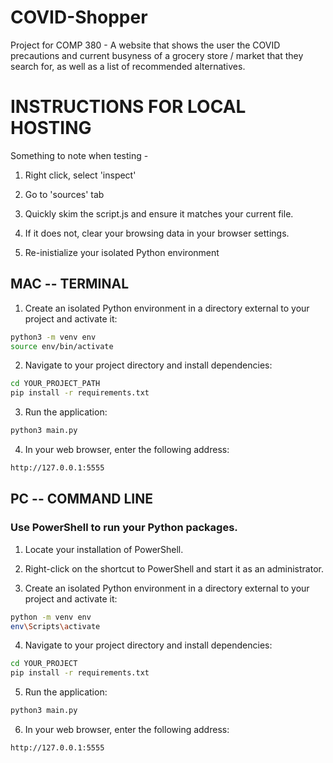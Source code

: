 # COVID-Shopper
Project for COMP 380 - A website that shows the user the COVID precautions and current busyness of a grocery store / market that they search for, as well as a list of recommended alternatives.

# INSTRUCTIONS FOR LOCAL HOSTING
Something to note when testing - 
  
  1. Right click, select 'inspect'
  
  2. Go to 'sources' tab
  
  3. Quickly skim the script.js and ensure it matches your current file. 
  
  4. If it does not, clear your browsing data in your browser settings.
  
  5. Re-inistialize your isolated Python environment
  

## MAC -- TERMINAL 
1. Create an isolated Python environment in a directory external to your project and activate it:
  
  ```bash
  python3 -m venv env
  source env/bin/activate
  ```

2. Navigate to your project directory and install dependencies: 

  ```bash
  cd YOUR_PROJECT_PATH
  pip install -r requirements.txt
  ```
  
3. Run the application:

  ```bash
  python3 main.py
  ```

4. In your web browser, enter the following address:

  ```bash
  http://127.0.0.1:5555
  ```

## PC -- COMMAND LINE
### Use PowerShell to run your Python packages.

1. Locate your installation of PowerShell.

2. Right-click on the shortcut to PowerShell and start it as an administrator.

3. Create an isolated Python environment in a directory external to your project and activate it:

  ```bash
  python -m venv env
  env\Scripts\activate
  ```

4. Navigate to your project directory and install dependencies:

  ```bash
  cd YOUR_PROJECT
  pip install -r requirements.txt
  ```
  
5. Run the application:

  ```bash
  python3 main.py
  ```

6. In your web browser, enter the following address:

  ```bash
  http://127.0.0.1:5555
  ```
